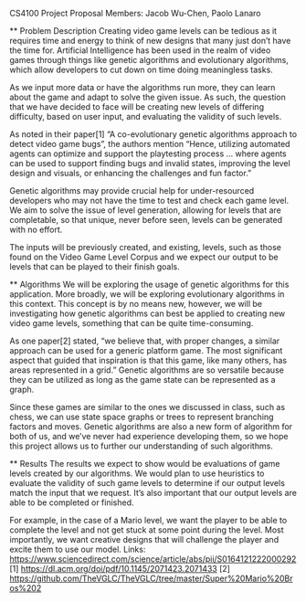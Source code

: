 CS4100 Project Proposal
Members:
Jacob Wu-Chen, Paolo Lanaro

** Problem Description
Creating video game levels can be tedious as it requires time and energy to think of new designs that many just don’t have the time for. Artificial Intelligence has been used in the realm of video games through things like genetic algorithms and evolutionary algorithms, which allow developers to cut down on time doing meaningless tasks. 

As we input more data or have the algorithms run more, they can learn about the game and adapt to solve the given issue. As such, the question that we have decided to face will be creating new levels of differing difficulty, based on user input, and evaluating the validity of such levels. 

As noted in their paper[1] “A co-evolutionary genetic algorithms approach to detect video game bugs”, the authors mention “Hence, utilizing automated agents can optimize and support the playtesting process … where agents can be used to support finding bugs and invalid states, improving the level design and visuals, or enhancing the challenges and fun factor.” 

Genetic algorithms may provide crucial help for under-resourced developers who may not have the time to test and check each game level. We aim to solve the issue of level generation, allowing for levels that are completable, so that unique, never before seen, levels can be generated with no effort. 

The inputs will be previously created, and existing, levels, such as those found on the Video Game Level Corpus and we expect our output to be levels that can be played to their finish goals.


** Algorithms
We will be exploring the usage of genetic algorithms for this application. More broadly, we will be exploring evolutionary algorithms in this context. This concept is by no means new, however, we will be investigating how genetic algorithms can best be applied to creating new video game levels, something that can be quite time-consuming.  

As one paper[2] stated, “we believe that, with proper changes, a similar approach can be used for a generic platform game. The most significant aspect that guided that inspiration is that this game, like many others, has areas represented in a grid.” Genetic algorithms are so versatile because they can be utilized as long as the game state can be represented as a graph. 

Since these games are similar to the ones we discussed in class, such as chess, we can use state space graphs or trees to represent branching factors and moves. Genetic algorithms are also a new form of algorithm for both of us, and we’ve never had experience developing them, so we hope this project allows us to further our understanding of such algorithms.









** Results
The results we expect to show would be evaluations of game levels created by our algorithms. We would plan to use heuristics to evaluate the validity of such game levels to determine if our output levels match the input that we request. It’s also important that our output levels are able to be completed or finished. 

For example, in the case of a Mario level, we want the player to be able to complete the level and not get stuck at some point during the level. Most importantly, we want creative designs that will challenge the player and excite them to use our model. 
Links:
https://www.sciencedirect.com/science/article/abs/pii/S0164121222000292 [1]
https://dl.acm.org/doi/pdf/10.1145/2071423.2071433 [2]
https://github.com/TheVGLC/TheVGLC/tree/master/Super%20Mario%20Bros%202 
